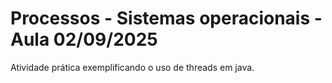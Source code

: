 # Processos - Sistemas operacionais - Aula 02/09/2025

Atividade prática exemplificando o uso de threads em java.